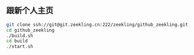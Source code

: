 ## 跟新个人主页

```sh
git clone ssh://git@git.zeekling.cn:222/zeekling/github_zeekling.git
cd github_zeekling
./build.sh
cd build
./start.sh
```
